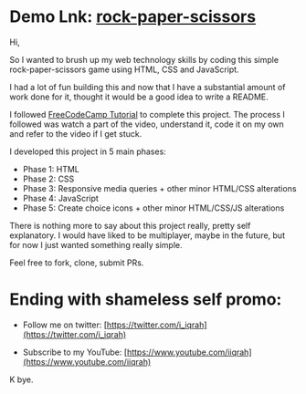 # Demo Lnk: [rock-paper-scissors](https://iiqrah.github.io/rock-paper-scissors/)


Hi,


So I wanted to brush up my web technology skills by coding this simple rock-paper-scissors game using HTML, CSS and JavaScript.


I had a lot of fun building this and now that I have a substantial amount of work done for it, 
thought it would be a good idea to write a README.


I followed [FreeCodeCamp Tutorial](https://www.youtube.com/watch?v=jaVNP3nIAv0) to complete this project. 
The process I followed was watch a part of the video, understand it, code it on my own and refer to the video if I get stuck. 


I developed this project in 5 main phases:

- Phase 1: HTML
- Phase 2: CSS
- Phase 3: Responsive media queries + other minor HTML/CSS alterations
- Phase 4: JavaScript
- Phase 5: Create choice icons + other minor HTML/CSS/JS alterations


There is nothing more to say about this project really, pretty self explanatory.
I would have liked to be multiplayer, maybe in the future, but for now I just wanted something really simple. 


Feel free to fork, clone, submit PRs. 


Ending with shameless self promo:
======

- Follow me on twitter: [https://twitter.com/i_iqrah](https://twitter.com/i_iqrah)

- Subscribe to my YouTube: [https://www.youtube.com/iiqrah](https://www.youtube.com/iiqrah)


K bye. 
